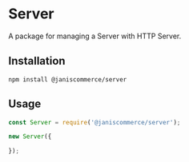# Server

A package for managing a Server with HTTP Server.

## Installation

```
npm install @janiscommerce/server
```

## Usage

```js
const Server = require('@janiscommerce/server');

new Server({

});
```